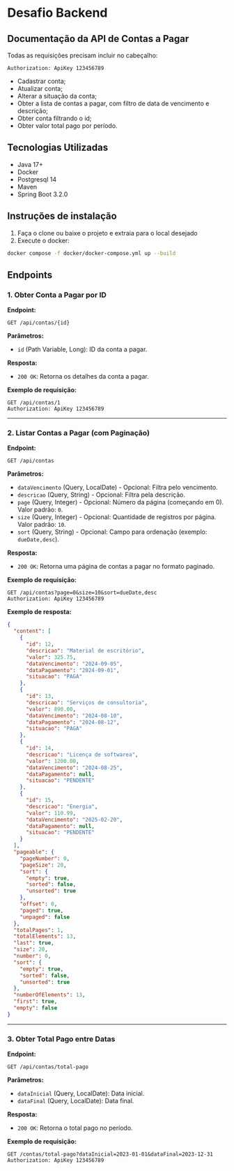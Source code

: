 # Desafio Backend

## Documentação da API de Contas a Pagar
 
Todas as requisições precisam incluir no cabeçalho:
```
Authorization: ApiKey 123456789
```
- Cadastrar conta;
- Atualizar conta;
- Alterar a situação da conta;
- Obter a lista de contas a pagar, com filtro de data de vencimento e descrição;
- Obter conta filtrando o id;
- Obter valor total pago por período.

## Tecnologias Utilizadas
- Java 17+
- Docker
- Postgresql 14
- Maven
- Spring Boot 3.2.0

## Instruções de instalação
1. Faça o clone ou baixe o projeto e extraia para o local desejado
2. Execute o docker:
```bash
docker compose -f docker/docker-compose.yml up --build
```

## Endpoints

### 1. Obter Conta a Pagar por ID

**Endpoint:**
```
GET /api/contas/{id}
```

**Parâmetros:**
- `id` (Path Variable, Long): ID da conta a pagar.

**Resposta:**
- `200 OK`: Retorna os detalhes da conta a pagar.

**Exemplo de requisição:**
```
GET /api/contas/1
Authorization: ApiKey 123456789
```

---

### 2. Listar Contas a Pagar (com Paginação)

**Endpoint:**
```
GET /api/contas
```

**Parâmetros:**
- `dataVencimento` (Query, LocalDate) - Opcional: Filtra pelo vencimento.
- `descricao` (Query, String) - Opcional: Filtra pela descrição.
- `page` (Query, Integer) - Opcional: Número da página (começando em 0). Valor padrão: `0`.
- `size` (Query, Integer) - Opcional: Quantidade de registros por página. Valor padrão: `10`.
- `sort` (Query, String) - Opcional: Campo para ordenação (exemplo: `dueDate,desc`).

**Resposta:**
- `200 OK`: Retorna uma página de contas a pagar no formato paginado.

**Exemplo de requisição:**
```
GET /api/contas?page=0&size=10&sort=dueDate,desc
Authorization: ApiKey 123456789
```

**Exemplo de resposta:**
```json
{
  "content": [
    {
      "id": 12,
      "descricao": "Material de escritório",
      "valor": 325.75,
      "dataVencimento": "2024-09-05",
      "dataPagamento": "2024-09-01",
      "situacao": "PAGA"
    },
    {
      "id": 13,
      "descricao": "Serviços de consultoria",
      "valor": 890.00,
      "dataVencimento": "2024-08-10",
      "dataPagamento": "2024-08-12",
      "situacao": "PAGA"
    },
    {
      "id": 14,
      "descricao": "Licença de softwarea",
      "valor": 1200.00,
      "dataVencimento": "2024-08-25",
      "dataPagamento": null,
      "situacao": "PENDENTE"
    },
    {
      "id": 15,
      "descricao": "Energia",
      "valor": 110.99,
      "dataVencimento": "2025-02-20",
      "dataPagamento": null,
      "situacao": "PENDENTE"
    }
  ],
  "pageable": {
    "pageNumber": 0,
    "pageSize": 20,
    "sort": {
      "empty": true,
      "sorted": false,
      "unsorted": true
    },
    "offset": 0,
    "paged": true,
    "unpaged": false
  },
  "totalPages": 1,
  "totalElements": 13,
  "last": true,
  "size": 20,
  "number": 0,
  "sort": {
    "empty": true,
    "sorted": false,
    "unsorted": true
  },
  "numberOfElements": 13,
  "first": true,
  "empty": false
}
```

---

### 3. Obter Total Pago entre Datas

**Endpoint:**
```
GET /api/contas/total-pago
```

**Parâmetros:**
- `dataInicial` (Query, LocalDate): Data inicial.
- `dataFinal` (Query, LocalDate): Data final.

**Resposta:**
- `200 OK`: Retorna o total pago no período.

**Exemplo de requisição:**
```
GET /contas/total-pago?dataInicial=2023-01-01&dataFinal=2023-12-31
Authorization: ApiKey 123456789
```